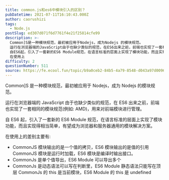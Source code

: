 ```yaml
---
title: common.js和es6中模块引入的区别？
pubDatetime: 2021-07-11T16:10:43.000Z
author: caorushizi
tags:
  - Node.js
postSlug: ed307d071f6d7761f4e21f25814cfe99
description: >-
  Common]S是一种模块规范，最初被应用于Nodejs，成为Nodejs 的模块规范。
  运行在浏览器端的JavaScript由于也缺少类似的规范，在ES6出来之前，前端也实现了一套相同的模块规范(例如: AMD)，用来对前端模块进行管理。
  自ES6起，引入了一套新的ES6 Module规范，在语言标准的层面上实现了模块功能，而且实现得相当简单，有望成为浏览器和服务器通用的模块解决方案。
  在使用上
difficulty: 2
questionNumber: 511
source: https://fe.ecool.fun/topic/b9a0ceb2-84b5-4a79-8548-d043a97d0096
---
```


Common]S 是一种模块规范，最初被应用于 Nodejs，成为 Nodejs 的模块规范。

运行在浏览器端的 JavaScript 由于也缺少类似的规范，在 ES6 出来之前，前端也实现了一套相同的模块规范(例如: AMD)，用来对前端模块进行管理。

自 ES6 起，引入了一套新的 ES6 Module 规范，在语言标准的层面上实现了模块功能，而且实现得相当简单，有望成为浏览器和服务器通用的模块解决方案。

在使用上的差别主要有:

- CommonJS 模块输出的是一个值的拷贝，ES6 模块输出的是值的引用 CommonJS 模块是运行时加载，ES6 模块是编译时输出接口。
- CommonJs 是单个值导出，ES6 Module 可以导出多个
- CommonJs 是动态语法可以写在判断里，ES6 Module 静态语法只能写在顶层 CommonJs 的 this 是当前模块，ES6 Module 的 this 是 undefined
